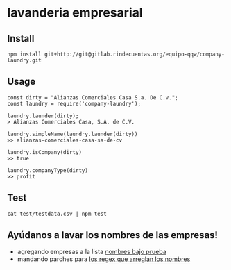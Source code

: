 # lavanderia empresarial

## Install

    npm install git+http://git@gitlab.rindecuentas.org/equipo-qqw/company-laundry.git

## Usage

```
const dirty = "Alianzas Comerciales Casa S.a. De C.v.";
const laundry = require('company-laundry');

laundry.launder(dirty);
> Alianzas Comerciales Casa, S.A. de C.V.

laundry.simpleName(laundry.launder(dirty))
>> alianzas-comerciales-casa-sa-de-cv

laundry.isCompany(dirty)
>> true

laundry.companyType(dirty)
>> profit
```

## Test

```
cat test/testdata.csv | npm test
```


## Ayúdanos a lavar los nombres de las empresas!

  * agregando empresas a la lista [nombres bajo prueba](test/data.csv)
  * mandando parches para [los regex que arreglan los nombres](lib/laundry.js)
